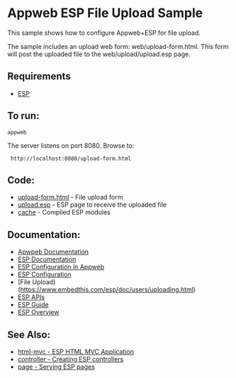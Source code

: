 Appweb ESP File Upload Sample
===

This sample shows how to configure Appweb+ESP for file upload.

The sample includes an upload web form: web/upload-form.html. This form will
post the uploaded file to the web/upload/upload.esp page.

Requirements
---
* [ESP](https://www.embedthis.com/esp/download.html)

To run:
---
    appweb

The server listens on port 8080. Browse to: 

     http://localhost:8080/upload-form.html

Code:
---
* [upload-form.html](upload-form.html) - File upload form
* [upload.esp](upload.esp) - ESP page to receive the uploaded file
* [cache](cache) - Compiled ESP modules

Documentation:
---
* [Apwpeb Documentation](https://www.embedthis.com/appweb/doc/index.html)
* [ESP Documentation](https://www.embedthis.com/esp/doc/index.html)
* [ESP Configuration in Appweb](https://www.embedthis.com/appweb/doc/users/dir/esp.html)
* [ESP Configuration](https://www.embedthis.com/esp/doc/users/config.html)
* [File Upload)(https://www.embedthis.com/esp/doc/users/uploading.html)
* [ESP APIs](https://www.embedthis.com/esp/doc/ref/api/esp.html)
* [ESP Guide](https://www.embedthis.com/esp/doc/users/index.html)
* [ESP Overview](https://www.embedthis.com/esp/doc/users/using.html)

See Also:
---
* [html-mvc - ESP HTML MVC Application](../html-mvc/README.md)
* [controller - Creating ESP controllers](../controller/README.md)
* [page - Serving ESP pages](../page/README.md)
